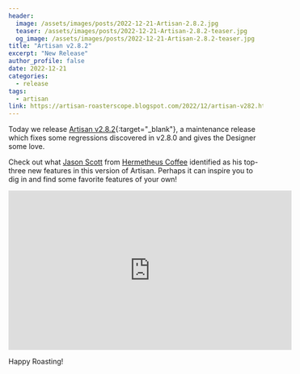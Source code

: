 ```yaml
---
header:
  image: /assets/images/posts/2022-12-21-Artisan-2.8.2.jpg
  teaser: /assets/images/posts/2022-12-21-Artisan-2.8.2-teaser.jpg
  og_image: /assets/images/posts/2022-12-21-Artisan-2.8.2-teaser.jpg
title: "Artisan v2.8.2"
excerpt: "New Release"
author_profile: false
date: 2022-12-21
categories:
  - release
tags:
  - artisan
link: https://artisan-roasterscope.blogspot.com/2022/12/artisan-v282.html
---
```


Today we release [Artisan v2.8.2](https://artisan-roasterscope.blogspot.com/2022/12/artisan-v282.html){:target="_blank"}, a maintenance release which fixes some regressions discovered in v2.8.0 and gives the Designer some love.

Check out what [Jason Scott](https://www.youtube.com/@hermetheuscoffee) from [Hermetheus Coffee](https://www.hermetheus.com/) identified as his top-three new features in this version of Artisan. Perhaps it can inspire you to dig in and find some favorite features of your own!

<iframe width="560" height="315" src="https://www.youtube.com/embed/M6TKcS6tXPY" title="YouTube video player" frameborder="0" allow="accelerometer; autoplay; clipboard-write; encrypted-media; gyroscope; picture-in-picture" allowfullscreen></iframe>

Happy Roasting!